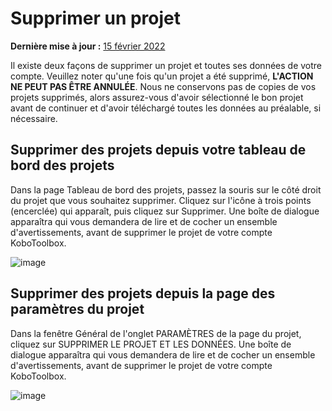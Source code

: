 # Supprimer un projet
**Dernière mise à jour :** <a href="https://github.com/kobotoolbox/docs/blob/511ea4cb3c698a4b45e7c2b4efd1af4e356e811f/source/delete_project.md" class="reference">15 février 2022</a>

Il existe deux façons de supprimer un projet et toutes ses données de votre compte.
Veuillez noter qu'une fois qu'un projet a été supprimé, **L'ACTION NE PEUT PAS ÊTRE
ANNULÉE**. Nous ne conservons pas de copies de vos projets supprimés, alors assurez-vous
d'avoir sélectionné le bon projet avant de continuer et d'avoir téléchargé toutes les données
au préalable, si nécessaire.

## Supprimer des projets depuis votre tableau de bord des projets

Dans la page Tableau de bord des projets, passez la souris sur le côté droit du projet que
vous souhaitez supprimer. Cliquez sur l'icône à trois points (encerclée) qui apparaît, puis cliquez sur
Supprimer. Une boîte de dialogue apparaîtra qui vous demandera de lire et de cocher un ensemble
d'avertissements, avant de supprimer le projet de votre compte KoboToolbox.

![image](/images/delete_project/dashboard.jpg)

## Supprimer des projets depuis la page des paramètres du projet

Dans la fenêtre Général de l'onglet PARAMÈTRES de la page du projet, cliquez sur SUPPRIMER
LE PROJET ET LES DONNÉES. Une boîte de dialogue apparaîtra qui vous demandera de lire et de
cocher un ensemble d'avertissements, avant de supprimer le projet de votre compte KoboToolbox.

![image](/images/delete_project/settings.jpg)
